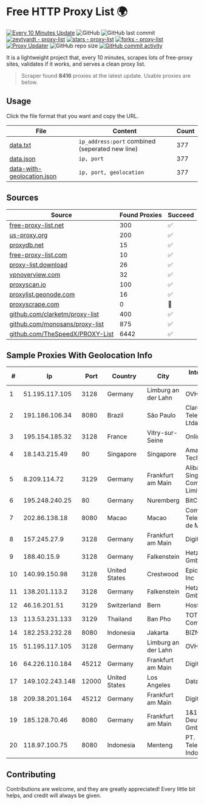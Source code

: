 
# Free HTTP Proxy List 🌍

[![Every 10 Minutes Update](https://github.com/mertguvencli/http-proxy-list/actions/workflows/main.yml/badge.svg?branch=main)](https://github.com/mertguvencli/http-proxy-list/actions/workflows/main.yml)
![GitHub](https://img.shields.io/github/license/mertguvencli/http-proxy-list)
![GitHub last commit](https://img.shields.io/github/last-commit/mertguvencli/http-proxy-list)
[![zevtyardt - proxy-list](https://img.shields.io/static/v1?label=zevtyardt&message=proxy-list&color=blue&logo=github)](https://github.com/zevtyardt/proxy-list "Go to GitHub repo")
[![stars - proxy-list](https://img.shields.io/github/stars/zevtyardt/proxy-list?style=social)](https://github.com/zevtyardt/proxy-list)
[![forks - proxy-list](https://img.shields.io/github/forks/zevtyardt/proxy-list?style=social)](https://github.com/zevtyardt/proxy-list)
[![Proxy Updater](https://github.com/zevtyardt/proxy-list/workflows/Proxy%20Updater/badge.svg)](https://github.com/zevtyardt/proxy-list/actions?query=workflow:"Proxy+Updater")
![GitHub repo size](https://img.shields.io/github/repo-size/zevtyardt/proxy-list)
[![GitHub commit activity](https://img.shields.io/github/commit-activity/m/zevtyardt/proxy-list?logo=commits)](https://github.com/zevtyardt/proxy-list/commits/main)

It is a lightweight project that, every 10 minutes, scrapes lots of free-proxy sites, validates if it works, and serves a clean proxy list.

> Scraper found **8416** proxies at the latest update. Usable proxies are below.

## Usage

Click the file format that you want and copy the URL.

|File|Content|Count|
|----|-------|-----|
|[data.txt](https://raw.githubusercontent.com/mertguvencli/http-proxy-list/main/proxy-list/data.txt)|`ip_address:port` combined (seperated new line)|377|
|[data.json](https://raw.githubusercontent.com/mertguvencli/http-proxy-list/main/proxy-list/data.json)|`ip, port`|377|
|[data-with-geolocation.json](https://raw.githubusercontent.com/mertguvencli/http-proxy-list/main/proxy-list/data-with-geolocation.json)|`ip, port, geolocation`|377|

## Sources

|Source|Found Proxies|Succeed|
|------|-------------|-------|
|[free-proxy-list.net](https://free-proxy-list.net)|300|✅|
|[us-proxy.org](https://www.us-proxy.org)|200|✅|
|[proxydb.net](http://proxydb.net)|15|✅|
|[free-proxy-list.com](https://free-proxy-list.com/?page=&port=&type%5B%5D=http&type%5B%5D=https&up_time=0&search=Search)|10|✅|
|[proxy-list.download](https://www.proxy-list.download/HTTP)|26|✅|
|[vpnoverview.com](https://vpnoverview.com/privacy/anonymous-browsing/free-proxy-servers)|32|✅|
|[proxyscan.io](https://www.proxyscan.io)|100|✅|
|[proxylist.geonode.com](https://proxylist.geonode.com/api/proxy-list?limit=300&page=1&sort_by=lastChecked&sort_type=desc&protocols=http,https)|16|✅|
|[proxyscrape.com](https://api.proxyscrape.com/v2/?request=displayproxies&protocol=http&timeout=10000&country=all&ssl=all&anonymity=all)|0|🚫|
|[github.com/clarketm/proxy-list](https://raw.githubusercontent.com/clarketm/proxy-list/master/proxy-list-raw.txt)|400|✅|
|[github.com/monosans/proxy-list](https://raw.githubusercontent.com/monosans/proxy-list/main/proxies/http.txt)|875|✅|
|[github.com/TheSpeedX/PROXY-List](https://raw.githubusercontent.com/TheSpeedX/PROXY-List/master/http.txt)|6442|✅|


## Sample Proxies With Geolocation Info

|#|Ip|Port|Country|City|Internet Service Provider|
|-|--|----|-------|----|-------------------------|
|1|51.195.117.105|3128|Germany|Limburg an der Lahn|OVH SAS|
|2|191.186.106.34|8080|Brazil|São Paulo|Claro NXT Telecomunicacoes Ltda|
|3|195.154.185.32|3128|France|Vitry-sur-Seine|Online S.A.S.|
|4|18.143.215.49|80|Singapore|Singapore|Amazon Technologies Inc.|
|5|8.209.114.72|3129|Germany|Frankfurt am Main|Alibaba.com Singapore E-Commerce Private Limited|
|6|195.248.240.25|80|Germany|Nuremberg|BitCommand|
|7|202.86.138.18|8080|Macao|Macao|Companhia de Telecomunicacoes de Macau|
|8|157.245.27.9|3128|Germany|Frankfurt am Main|DigitalOcean, LLC|
|9|188.40.15.9|3128|Germany|Falkenstein|Hetzner Online GmbH|
|10|140.99.150.98|3128|United States|Crestwood|EpicUp Holdings Inc|
|11|138.201.113.2|3128|Germany|Falkenstein|Hetzner Online GmbH|
|12|46.16.201.51|3129|Switzerland|Bern|Hosteur SA|
|13|113.53.231.133|3129|Thailand|Ban Pho|TOT Public Company Limited|
|14|182.253.232.28|8080|Indonesia|Jakarta|BIZNET|
|15|51.195.117.105|3128|Germany|Limburg an der Lahn|OVH SAS|
|16|64.226.110.184|45212|Germany|Frankfurt am Main|DigitalOcean, LLC|
|17|149.102.243.148|12000|United States|Los Angeles|Datacamp Limited|
|18|209.38.201.164|45212|Germany|Frankfurt am Main|DigitalOcean, LLC|
|19|185.128.70.46|8080|Germany|Frankfurt am Main|1&1 Versatel Deutschland GmbH|
|20|118.97.100.75|8080|Indonesia|Menteng|PT. Telekomunikasi Indonesia|



## Contributing

Contributions are welcome, and they are greatly appreciated! Every
little bit helps, and credit will always be given.

